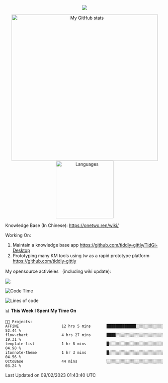 <a href="https://github.com/linonetwo">
    <p align="center">
        <img src="https://github-profile-trophy.vercel.app/?username=linonetwo&column=7&theme=onedark"/>
    </p>
</a>
<a align="center" href="https://github.com/linonetwo">
  <p align="center">
    <img src="https://github-readme-stats.vercel.app/api?username=linonetwo&show_icons=true&count_private=true" alt="My GitHub stats" width="465"/>
    <img src="https://github-readme-stats.vercel.app/api/top-langs/?username=linonetwo&layout=compact&langs_count=10" alt="Languages" height="183">
  </p>
</a>

Knowledge Base (In Chinese): https://onetwo.ren/wiki/

Working On: 

1. Maintain a knowledge base app https://github.com/tiddly-gittly/TidGi-Desktop
1. Prototyping many KM tools using tw as a rapid prototype platform https://github.com/tiddly-gittly

My opensource activieies （including wiki update):

![](https://visitor-badge.glitch.me/badge?page_id=linonetwo.linonetwo)

<!--START_SECTION:waka-->
![Code Time](http://img.shields.io/badge/Code%20Time-1%2C517%20hrs%2037%20mins-blue)

![Lines of code](https://img.shields.io/badge/From%20Hello%20World%20I%27ve%20Written-2%20Million%20lines%20of%20code-blue)

📊 **This Week I Spent My Time On** 

```text
🐱‍💻 Projects: 
AFFiNE                   12 hrs 5 mins       █████████████░░░░░░░░░░░░   52.44 % 
flow-chart               4 hrs 27 mins       ████░░░░░░░░░░░░░░░░░░░░░   19.31 % 
template-list            1 hr 8 mins         █░░░░░░░░░░░░░░░░░░░░░░░░   04.98 % 
itonnote-theme           1 hr 3 mins         █░░░░░░░░░░░░░░░░░░░░░░░░   04.56 % 
OctoBase                 44 mins             ░░░░░░░░░░░░░░░░░░░░░░░░░   03.24 % 

```


 Last Updated on 09/02/2023 01:43:40 UTC
<!--END_SECTION:waka-->
